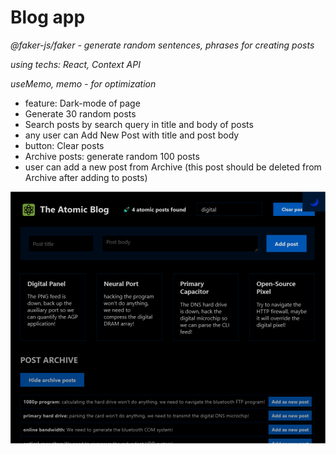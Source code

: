 # Blog app
*@faker-js/faker - generate random sentences, phrases for creating posts*

*using techs: React, Context API*

*useMemo, memo - for optimization*

- feature: Dark-mode of page
- Generate 30 random posts
- Search posts by search query in title and body of posts
- any user can Add New Post with title and post body
- button: Clear posts
- Archive posts: generate random 100 posts
- user can add a new post from Archive (this post should be deleted from Archive after adding to posts)

![screen picture](./screeen.jpg)
